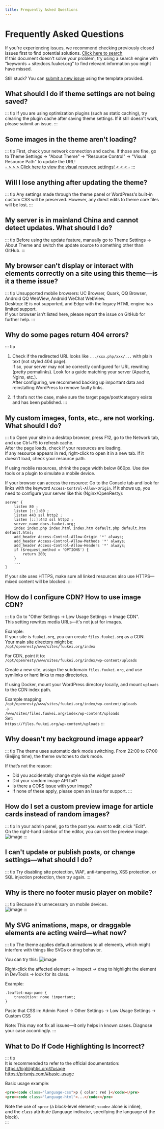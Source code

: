 ```yaml
---
title: Frequently Asked Questions
---
```


# Frequently Asked Questions

If you're experiencing issues, we recommend checking previously closed issues first to find potential solutions. [Click here to search](https://github.com/mirai-mamori/Sakurairo/issues?q=is%3Aissue+is%3Aclosed)  
If this document doesn't solve your problem, try using a search engine with “keywords + site:docs.fuukei.org” to find relevant information you might have missed.  

Still stuck? You can [submit a new issue](https://github.com/mirai-mamori/Sakurairo/issues/new/choose) using the template provided.

## What should I do if theme settings are not being saved?

::: tip
If you are using optimization plugins (such as static caching), try clearing the plugin cache after saving theme settings. If it still doesn't work, please submit an issue.
:::

## Some images in the theme aren't loading?

::: tip
First, check your network connection and cache. If those are fine, go to Theme Settings → "About Theme" → "Resource Control" → "Visual Resource Path" to update the URL!  
[- > > > Click here to view the visual resource settings! < < < -](/en/Sakurairo/About-Theme/#visual-resource-path)
:::

## Will I lose anything after updating the theme?

::: tip
Any settings made through the theme panel or WordPress's built-in custom CSS will be preserved. However, any direct edits to theme core files will be lost.
:::

## My server is in mainland China and cannot detect updates. What should I do?

::: tip
Before using the update feature, manually go to Theme Settings → About Theme and switch the update source to something other than GitHub.
:::

## My browser can't display or interact with elements correctly on a site using this theme—is it a theme issue?

::: tip
Unsupported mobile browsers: UC Browser, Quark, QQ Browser, Android QQ WebView, Android WeChat WebView.  
Desktop: IE is not supported, and Edge with the legacy HTML engine has limited support.  
If your browser isn’t listed here, please report the issue on GitHub for further help.
:::

## Why do some pages return 404 errors?

::: tip
1. Check if the redirected URL looks like `.../xxx.php/xxx/...` with plain text (not styled 404 page).  
If so, your server may not be correctly configured for URL rewriting (pretty permalinks). Look for a guide matching your server (Apache, Nginx, etc.).  
After configuring, we recommend backing up important data and reinstalling WordPress to remove faulty links.

2. If that’s not the case, make sure the target page/post/category exists and has been published.
:::

## My custom images, fonts, etc., are not working. What should I do?

::: tip
Open your site in a desktop browser, press F12, go to the Network tab, and use Ctrl+F5 to refresh cache.  
After the page loads, check if your resources are loading.  
If any resource appears in red, right-click to open it in a new tab. If it doesn’t load, check your resource path.

If using mobile resources, shrink the page width below 860px. Use dev tools or a plugin to simulate a mobile device.

If your browser can access the resource:
Go to the Console tab and look for links with the keyword `Access-Control-Allow-Origin`. If it shows up, you need to configure your server like this (Nginx/OpenResty):
```
server {
    listen 80 ; 
    listen [::]:80 ; 
    listen 443 ssl http2 ; 
    listen [::]:443 ssl http2 ; 
    server_name docs.fuukei.org; 
    index index.php index.html index.htm default.php default.htm default.html; 
    add_header Access-Control-Allow-Origin '*' always;
    add_header Access-Control-Allow-Methods '*' always;
    add_header Access-Control-Allow-Headers '*' always;
    if ($request_method = 'OPTIONS') {
        return 200;
    }
    ...
}
```
If your site uses HTTPS, make sure all linked resources also use HTTPS—mixed content will be blocked.
:::

## How do I configure CDN? How to use image CDN?

::: tip
Go to "Other Settings → Low Usage Settings → Image CDN".  
This setting rewrites media URLs—it's not just for images.

Example:  
If your site is `fuukei.org`, you can create `files.fuukei.org` as a CDN.  
Your main site directory might be:  
`/opt/openresty/www/sites/fuukei.org/index`

For CDN, point it to:  
`/opt/openresty/www/sites/fuukei.org/index/wp-content/uploads`

Create a new site, assign the subdomain `files.fuukei.org`, and use symlinks or hard links to map directories.

If using Docker, mount your WordPress directory locally, and mount `uploads` to the CDN index path.

Example mapping:  
`/opt/openresty/www/sites/fuukei.org/index/wp-content/uploads`  
→  
`/www/sites/files.fuukei.org/index/wp-content/uploads`  
Set:  
`https://files.fuukei.org/wp-content/uploads`
:::

## Why doesn’t my background image appear?

::: tip
The theme uses automatic dark mode switching. From 22:00 to 07:00 (Beijing time), the theme switches to dark mode.

If that’s not the reason:
- Did you accidentally change style via the widget panel?
- Did your random image API fail?
- Is there a CORS issue with your image?
- If none of these apply, please open an issue for support.
:::

## How do I set a custom preview image for article cards instead of random images?

::: tip
In your admin panel, go to the post you want to edit, click "Edit".  
On the right-hand sidebar of the editor, you can set the preview image.  
![image](/qa/article_image.png)
:::

## I can't update or publish posts, or change settings—what should I do?

::: tip
Try disabling site protection, WAF, anti-tampering, XSS protection, or SQL injection protection, then try again.
:::

## Why is there no footer music player on mobile?

::: tip
Because it's unnecessary on mobile devices.  
![image](/qa/no_ess.png)
:::

## My SVG animations, maps, or draggable elements are acting weird—what now?

::: tip
The theme applies default animations to all elements, which might interfere with things like SVGs or drag behavior.

You can try this:
![image](/qa/class.png)

Right-click the affected element → Inspect → drag to highlight the element in DevTools → look for its class.

Example:
```
.leaflet-map-pane {
    transition: none !important;
}
```

Paste that CSS in: Admin Panel → Other Settings → Low Usage Settings → Custom CSS

Note: This may not fix all issues—it only helps in known cases. Diagnose your case accordingly.
:::

## What to Do If Code Highlighting Is Incorrect?

::: tip  
It is recommended to refer to the official documentation:  
https://highlightjs.org/#usage  
https://prismjs.com/#basic-usage  

Basic usage example:  
```html
<pre><code class="language-css">p { color: red }</code></pre>  
<pre><code class="language-html">...</code></pre>  
```  

Note the use of `<pre>` (a block-level element; `<code>` alone is inline),  
and the `class` attribute (language indicator, specifying the language of the block).  
:::